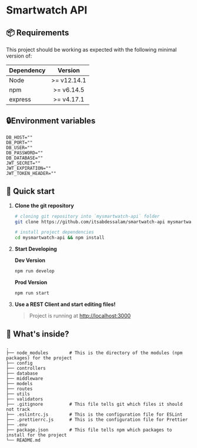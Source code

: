 # Smartwatch API

## 📦 Requirements

This project should be working as expected with the following minimal version of:

| Dependency |   Version   |
| ---------- | :---------: |
| Node       | >= v12.14.1 |
| npm        | >= v6.14.5  |
| express    | >= v4.17.1  |

## 🔒Environment variables

```text
DB_HOST=""
DB_PORT=""
DB_USER=""
DB_PASSWORD=""
DB_DATABASE=""
JWT_SECRET=""
JWT_EXPIRATION=""
JWT_TOKEN_HEADER=""
```

## 🚀 Quick start

1. **Clone the git repository**

    ```bash
    # cloning git repository into `mysmartwatch-api` folder
    git clone https://github.com/itsabdessalam/smartwatch-api mysmartwatch-api

    # install project dependencies
    cd mysmartwatch-api && npm install
    ```

2. **Start Developing**

    **Dev Version**

    ```bash
    npm run develop
    ```

    **Prod Version**

    ```bash
    npm run start
    ```

3. **Use a REST Client and start editing files!**

    > Project is running at <http://localhost:3000>

## 🧐 What's inside?

```
.
├── node_modules        # This is the directory of the modules (npm packages) for the project
├── config
├── controllers
├── database
├── middleware
├── models
├── routes
├── utils
├── validators
├── .gitignore          # This file tells git which files it should not track
├── .eslintrc.js        # This is the configuration file for ESLint
├── .prettierrc.js      # This is the configuration file for Prettier
├── .env
├── package.json        # This file tells npm which packages to install for the project
└── README.md
```